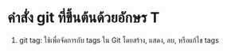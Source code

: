 # คำสั่ง git ที่ขึ้นต้นด้วยอักษร T

1. git tag: ใช้เพื่อจัดการกับ tags ใน Git โดยสร้าง, แสดง, ลบ, หรือแก้ไข tags